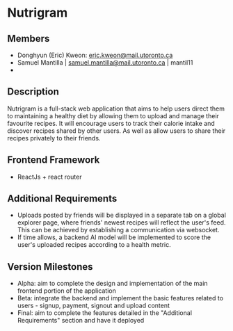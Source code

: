 # Nutrigram

## Members
- Donghyun (Eric) Kweon: eric.kweon@mail.utoronto.ca
- Samuel Mantilla | samuel.mantilla@mail.utoronto.ca | mantil11
- 

## Description
Nutrigram is a full-stack web application that aims to help users direct them to maintaining a healthy diet by allowing them to upload and manage their favourite recipes. 
It will encourage users to track their calorie intake and discover recipes shared by other users. As well as allow users to share their recipes privately to their friends.

## Frontend Framework
- ReactJs + react router

## Additional Requirements
- Uploads posted by friends will be displayed in a separate tab on a global explorer page, where friends' newest recipes will reflect the user's feed. This can be achieved by establishing a communication via websocket.
- If time allows, a backend AI model will be implemented to score the user's uploaded recipes according to a health metric.

## Version Milestones
- Alpha: aim to complete the design and implementation of the main frontend portion of the application
- Beta: integrate the backend and implement the basic features related to users - signup, payment, signout and upload content
- Final: aim to complete the features detailed in the "Additional Requirements" section and have it deployed

